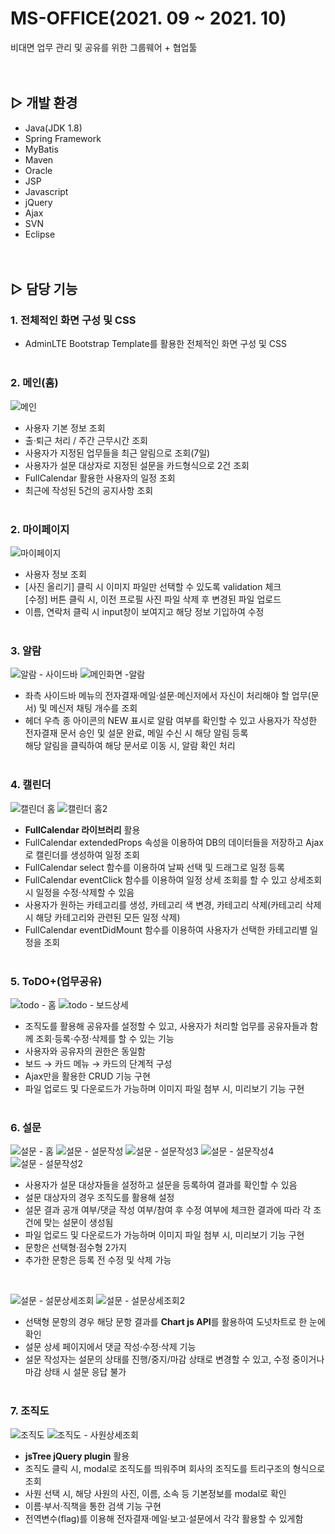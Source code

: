 # MS-OFFICE(2021. 09 ~ 2021. 10)
비대면 업무 관리 및 공유를 위한 그룹웨어 + 협업툴
<br><br><br>

## ▷ 개발 환경
- Java(JDK 1.8)
- Spring Framework
- MyBatis
- Maven
- Oracle
- JSP
- Javascript
- jQuery
- Ajax
- SVN
- Eclipse
<br><br><br>

## ▷ 담당 기능
### 1. 전체적인 화면 구성 및 CSS
- AdminLTE Bootstrap Template를 활용한 전체적인 화면 구성 및 CSS
<br><br>

### 2. 메인(홈)
![메인](https://user-images.githubusercontent.com/80368534/140640140-b5c3528d-6b7b-42a6-b9c8-c36e3f6a4c3a.PNG)
- 사용자 기본 정보 조회
- 출·퇴근 처리 / 주간 근무시간 조회
- 사용자가 지정된 업무들을 최근 알림으로 조회(7일)
- 사용자가 설문 대상자로 지정된 설문을 카드형식으로 2건 조회
- FullCalendar 활용한 사용자의 일정 조회
- 최근에 작성된 5건의 공지사항 조회
<br><br>

### 2. 마이페이지
![마이페이지](https://user-images.githubusercontent.com/80368534/140640180-38663a4a-58b6-445b-9393-b56d87a16104.PNG)
- 사용자 정보 조회
- [사진 올리기] 클릭 시 이미지 파일만 선택할 수 있도록 validation 체크<br>
  [수정] 버튼 클릭 시, 이전 프로필 사진 파일 삭제 후 변경된 파일 업로드
- 이름, 연락처 클릭 시 input창이 보여지고 해당 정보 기입하여 수정
<br><br>

### 3. 알람
![알람 - 사이드바](https://user-images.githubusercontent.com/80368534/140640444-42bfd20b-4d99-46fc-920d-638d9e1b5aae.png)
![메인화면 -알람](https://user-images.githubusercontent.com/80368534/140640338-183717a0-9f49-402c-82f6-860f2bd3d31a.PNG)
- 좌측 사이드바 메뉴의 전자결재·메일·설문·메신저에서 자신이 처리해야 할 업무(문서) 및 메신저 채팅 개수를 조회
- 헤더 우측 종 아이콘의 NEW 표시로 알람 여부를 확인할 수 있고 사용자가 작성한 전자결재 문서 승인 및 설문 완료, 메일 수신 시 해당 알림 등록<br>
  해당 알림을 클릭하여 해당 문서로 이동 시, 알람 확인 처리
<br><br>

### 4. 캘린더
![캘린더 홈](https://user-images.githubusercontent.com/80368534/140640522-191b1206-ee82-4448-aa23-2dc03d461222.PNG)
![캘린더 홈2](https://user-images.githubusercontent.com/80368534/140640653-0c0c49f0-6ded-4b17-a03d-cdd7131e4a27.PNG)
- <strong>FullCalendar 라이브러리</strong> 활용
- FullCalendar extendedProps 속성을 이용하여 DB의 데이터들을 저장하고 Ajax로 캘린더를 생성하여 일정 조회
- FullCalendar select 함수를 이용하여 날짜 선택 및 드래그로 일정 등록
- FullCalendar eventClick 함수를 이용하여 일정 상세 조회를 할 수 있고 상세조회 시 일정을 수정·삭제할 수 있음
- 사용자가 원하는 카테고리를 생성, 카테고리 색 변경, 카테고리 삭제(카테고리 삭제 시 해당 카테고리와 관련된 모든 일정 삭제)
- FullCalendar eventDidMount 함수를 이용하여 사용자가 선택한 카테고리별 일정을 조회
<br><br>

### 5. ToDO+(업무공유)
![todo - 홈](https://user-images.githubusercontent.com/80368534/140640824-b0f14a48-1e72-4f89-9051-b762bdeac033.PNG)
![todo - 보드상세](https://user-images.githubusercontent.com/80368534/140640763-268c98aa-0163-4de2-b467-dc1953984633.PNG)
- 조직도를 활용해 공유자를 설정할 수 있고, 사용자가 처리할 업무를 공유자들과 함께 조회·등록·수정·삭제를 할 수 있는 기능
- 사용자와 공유자의 권한은 동일함
- 보드 → 카드 메뉴 → 카드의 단계적 구성
- Ajax만을 활용한 CRUD 기능 구현
- 파일 업로드 및 다운로드가 가능하며 이미지 파일 첨부 시, 미리보기 기능 구현
<br><br>

### 6. 설문
![설문 - 홈](https://user-images.githubusercontent.com/80368534/140640875-37654bf5-f535-4d26-9765-37e816f4b156.PNG)
![설문 - 설문작성](https://user-images.githubusercontent.com/80368534/140640879-70eb7556-8883-4402-9bc7-d36a2c0cd41c.PNG)
![설문 - 설문작성3](https://user-images.githubusercontent.com/80368534/140640886-48fcc36a-f8bb-4b0e-9b09-bc4fa269e905.PNG)
![설문 - 설문작성4](https://user-images.githubusercontent.com/80368534/140640889-aedf1997-f718-41f2-827b-541510afcf22.PNG)
![설문 - 설문작성2](https://user-images.githubusercontent.com/80368534/140640893-7857e4ef-5647-4fe0-afe1-c46468a3ccbc.PNG)
- 사용자가 설문 대상자들을 설정하고 설문을 등록하여 결과를 확인할 수 있음
- 설문 대상자의 경우 조직도를 활용해 설정
- 설문 결과 공개 여부/댓글 작성 여부/참여 후 수정 여부에 체크한 결과에 따라 각 조건에 맞는 설문이 생성됨
- 파일 업로드 및 다운로드가 가능하며 이미지 파일 첨부 시, 미리보기 기능 구현
- 문항은 선택형·점수형 2가지
- 추가한 문항은 등록 전 수정 및 삭제 가능
<br>

![설문 - 설문상세조회](https://user-images.githubusercontent.com/80368534/140640943-543eca09-d716-4a98-8dd6-eae86bdcba10.PNG)
![설문 - 설문상세조회2](https://user-images.githubusercontent.com/80368534/140640945-a4bef2ec-a285-4b36-af08-bfd0b95ff591.PNG)
- 선택형 문항의 경우 해당 문항 결과를 <strong>Chart js API</strong>를 활용하여 도넛차트로 한 눈에 확인
- 설문 상세 페이지에서 댓글 작성·수정·삭제 기능
- 설문 작성자는 설문의 상태를 진행/중지/마감 상태로 변경할 수 있고, 수정 중이거나 마감 상태 시 설문 응답 불가
<br><br>

### 7. 조직도
![조직도](https://user-images.githubusercontent.com/80368534/140641218-1e91c641-053e-4d44-a1a6-3bf2217c9a4b.PNG)
![조직도 - 사원상세조회](https://user-images.githubusercontent.com/80368534/140641222-f543df5d-c373-49bc-91c1-53d8a2538fca.PNG)
- <strong>jsTree jQuery plugin</strong> 활용
- 조직도 클릭 시, modal로 조직도를 띄워주며 회사의 조직도를 트리구조의 형식으로 조회
- 사원 선택 시, 해당 사원의 사진, 이름, 소속 등 기본정보를 modal로 확인
- 이름·부서·직책을 통한 검색 기능 구현
- 전역변수(flag)를 이용해 전자결재·메일·보고·설문에서 각각 활용할 수 있게함


